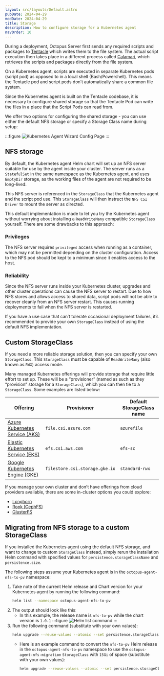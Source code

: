 ```yaml
---
layout: src/layouts/Default.astro
pubDate: 2024-04-29
modDate: 2024-04-29
title: Storage
description: How to configure storage for a Kubernetes agent
navOrder: 10
---
```


During a deployment, Octopus Server first sends any required scripts and packages to [Tentacle](https://octopus.com/docs/infrastructure/deployment-targets/tentacle) which writes them to the file system. The actual script execution then takes place in a different process called [Calamari](https://github.com/OctopusDeploy/Calamari), which retrieves the scripts and packages directly from the file system. 

On a Kubernetes agent, scripts are executed in separate Kubernetes pods (script pod) as opposed to in a local shell (Bash/Powershell). This means the Tentacle pod and script pods don’t automatically share a common file system.

Since the Kubernetes agent is built on the Tentacle codebase,  it is necessary to configure shared storage so that the Tentacle Pod can write the files in a place that the Script Pods can read from.

We offer two options for configuring the shared storage - you can use either the default NFS storage or specify a Storage Class name during setup:

:::figure
![Kubernetes Agent Wizard Config Page](/docs/infrastructure/deployment-targets/kubernetes/kubernetes-agent/kubernetes-agent-wizard-config.png)
:::


## NFS storage

By default, the Kubernetes agent Helm chart will set up an NFS server suitable for use by the agent inside your cluster. The server runs as a `StatefulSet` in the same namespace as the Kubernetes agent, and uses `EmptyDir` storage, as the working files of the agent are not required to be long-lived. 

This NFS server is referenced in the `StorageClass` that the Kubernetes agent and the script pod use. This `StorageClass` will then instruct the `NFS CSI Driver` to mount the server as directed.

This default implementation is made to let you try the Kubernetes agent without worrying about installing a `ReadWriteMany` compatible `StorageClass` yourself. There are  some drawbacks to this approach:

### Privileges
The NFS server requires `privileged` access when running as a container, which may not be permitted depending on the cluster configuration. Access to the NFS pod should be kept to a minimum since it enables access to the host. 

### Reliability
Since the NFS server runs inside your Kubernetes cluster, upgrades and other cluster operations can cause the NFS server to restart. Due to how NFS stores and allows access to shared data, script pods will not be able to recover cleanly from an NFS server restart. This causes running deployments to fail when the NFS server is restarted.

If you have a use case that can’t tolerate occasional deployment failures, it’s recommended to provide your own `StorageClass` instead of using the default NFS implementation.

## Custom StorageClass

If you need a more reliable storage solution, then you can specify your own `StorageClass`. This `StorageClass` must be capable of `ReadWriteMany` (also known as `RWX`) access mode. 

Many managed Kubernetes offerings will provide storage that require little effort to set up. These will be a “provisioner” (named as such as they “provision” storage for a `StorageClass`), which you can then tie to a `StorageClass`. Some examples are listed below:

|**Offering**                      |**Provisioner**                    |**Default StorageClass name**       |
|----------------------------------|-----------------------------------|------------------------------------|
|[Azure Kubernetes Service (AKS)](https://learn.microsoft.com/en-us/azure/aks/concepts-storage)    |`file.csi.azure.com`               |`azurefile`                        |
|[Elastic Kubernetes Service (EKS)](https://docs.aws.amazon.com/eks/latest/userguide/storage.html)  |`efs.csi.aws.com`                  |`efs-sc`                            |
|[Google Kubernetes Engine (GKE)](https://cloud.google.com/kubernetes-engine/docs/concepts/storage-overview)    |`filestore.csi.storage.gke.io`     |`standard-rwx`                      |

If you manage your own cluster and don’t have offerings from cloud providers available, there are some in-cluster options you could explore:
- [Longhorn](https://longhorn.io/)
- [Rook (CephFS)](https://rook.io/)
- [GlusterFS](https://www.gluster.org/)

## Migrating from NFS storage to a custom StorageClass

If you installed the Kubernetes agent using the default NFS storage, and want to change to custom `StorageClass` instead, simply rerun the installation Helm command with specified values for `persistence.storageClassName` and `persistence.size`.

The following steps assume your Kubernetes agent is in the `octopus-agent-nfs-to-pv` namespace:

1. Take note of the current Helm release and Chart version for your Kubernetes agent by running the following command:
   ```bash
   helm list --namespace octopus-agent-nfs-to-pv
   ```
1. The output should look like this:
   - In this example, the release name is `nfs-to-pv` while the chart version is `1.0.1`
   :::figure
   ![Helm list command](/docs/infrastructure/deployment-targets/kubernetes/kubernetes-agent/kubernetes-agent-helm-list.png)
   :::
1. Run the following command (substitute with your own values):
   ```bash
   helm upgrade --reuse-values --atomic --set persistence.storageClassName="<storage class>" --set persistence.size="<size>" --namespace <namespace> --version "<chart version>" <release name> oci://registry-1.docker.io/octopusdeploy/kubernetes-agent`
   ```
   - Here is an example command to convert the `nfs-to-pv` Helm release in the `octopus-agent-nfs-to-pv` namespace to use the `octopus-agent-nfs-migration` `StorageClass` with `15Gi` of space (substitute with your own values):
     ```bash
     helm upgrade --reuse-values --atomic --set persistence.storageClassName="octopus-agent-nfs-migration" --set persistence.size="15Gi" --namespace octopus-agent-nfs-to-pv --version "1.0.1" nfs-to-pv oci://registry-1.docker.io/octopusdeploy/kubernetes-agent`
     ```